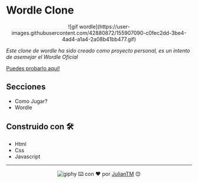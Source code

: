 # Wordle Clone

<div align="center">
  ![gif wordle](https://user-images.githubusercontent.com/42880872/155907090-c0fec2dd-3be4-4ad4-a1a4-2a08b41bb477.gif)
</div>

_Este clone de wordle ha sido creado como proyecto personal, es un intento de asemejar el Wordle Oficial_

[Puedes probarlo aqui!](https://wordle-clon-julian-pachon.netlify.app)

## Secciones
* Como Jugar?
* Wordle

## Construido con 🛠️

* Html
* Css
* Javascript

---

<div align="center">
  
  ![giphy](https://user-images.githubusercontent.com/42880872/156003638-cb5322ae-3406-48c6-ba64-c8def9ed4876.gif)
  ⌨️ con ❤️ por [JulianTM](https://github.com/JulianTM) 😊
</div>

